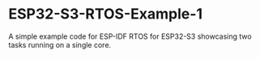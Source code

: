 # ESP32-S3-RTOS-Example-1
A simple example code for ESP-IDF RTOS for ESP32-S3 showcasing two tasks running on a single core.
